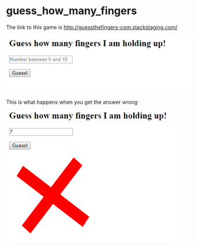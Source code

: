 # guess_how_many_fingers
The link to this game is http://guessthefingers-com.stackstaging.com/

![Screenshot](guess.PNG)

This is what happens when you get the answer wrong

![Screenshot](wrongans.PNG)
